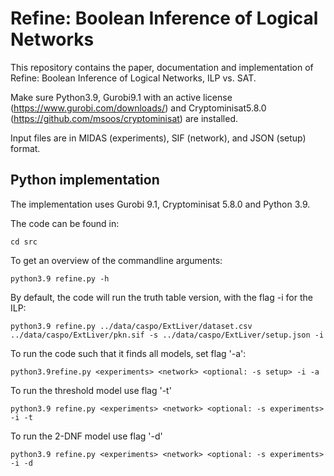 # Refine: Boolean Inference of Logical Networks
This repository contains the paper, documentation and implementation of Refine: Boolean Inference of Logical Networks, ILP vs. SAT.

Make sure Python3.9, Gurobi9.1 with an active license (https://www.gurobi.com/downloads/) and Cryptominisat5.8.0 (https://github.com/msoos/cryptominisat) are installed.

Input files are in MIDAS (experiments), SIF (network), and JSON (setup) format.

## Python implementation
The implementation uses Gurobi 9.1, Cryptominisat 5.8.0 and Python 3.9.

The code can be found in:
```
cd src
```
To get an overview of the commandline arguments:
```
python3.9 refine.py -h
```
By default, the code will run the truth table version, with the flag -i for the ILP:
```
python3.9 refine.py ../data/caspo/ExtLiver/dataset.csv ../data/caspo/ExtLiver/pkn.sif -s ../data/caspo/ExtLiver/setup.json -i
```
To run the code such that it finds all models, set flag '-a':
```
python3.9refine.py <experiments> <network> <optional: -s setup> -i -a

```
To run the threshold model use flag '-t'
```
python3.9 refine.py <experiments> <network> <optional: -s experiments> -i -t

```
To run the 2-DNF model use flag '-d'
```
python3.9 refine.py <experiments> <network> <optional: -s experiments> -i -d

```

